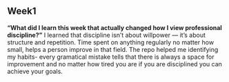 ## Week1
**“What did I learn this week that actually changed how I view professional discipline?”**
I learned that discipline isn’t about willpower — it’s about structure and repetition. Time spent on anything regularly no matter how small, helps a person improve in that field. The repo helped me identifying my habits- every gramatical mistake tells that there is always a space for improvement and no matter how tired you are if you are disciplined you can achieve your goals.
